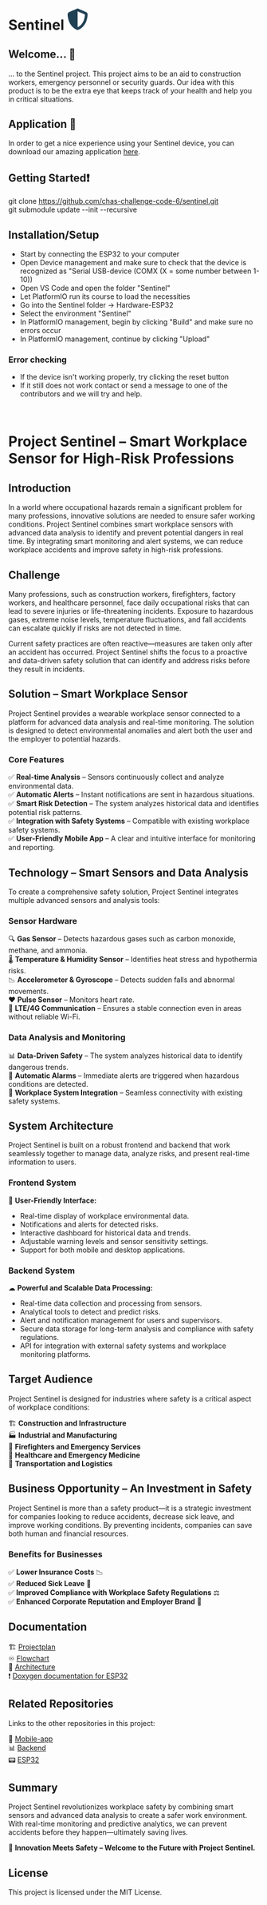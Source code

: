 # Sentinel <img src="https://github.com/chas-challenge-code-6/sentinel/blob/main/docs/Logo/Sentinel-small.png" width="40">

## Welcome... 👋

... to the Sentinel project. This project aims to be an aid to construction workers, emergency personnel or security guards. Our idea with this product is to be the extra eye that keeps track of your health and help you in critical situations.

## Application 📱  

In order to get a nice experience using your Sentinel device, you can download our amazing application [here](https://expo.dev/accounts/bexgren/projects/mobile-app/builds/9583d1d5-2333-47a6-a1c6-32672a0d3c91).  

## Getting Started❗  

git clone https://github.com/chas-challenge-code-6/sentinel.git  
git submodule update --init --recursive

## Installation/Setup

* Start by connecting the ESP32 to your computer
* Open Device management and make sure to check that the device is recognized as "Serial USB-device (COMX (X = some number between 1-10))
* Open VS Code and open the folder "Sentinel"
* Let PlatformIO run its course to load the necessities
* Go into the Sentinel folder -> Hardware-ESP32
* Select the environment "Sentinel"
* In PlatformIO management, begin by clicking "Build" and make sure no errors occur
* In PlatformIO management, continue by clicking "Upload"

### Error checking

* If the device isn't working properly, try clicking the reset button
* If it still does not work contact or send a message to one of the contributors and we will try and help.

<br>

# **Project Sentinel – Smart Workplace Sensor for High-Risk Professions**

## **Introduction**

In a world where occupational hazards remain a significant problem for many professions, innovative solutions are needed to ensure safer working conditions. Project Sentinel combines smart workplace sensors with advanced data analysis to identify and prevent potential dangers in real time. By integrating smart monitoring and alert systems, we can reduce workplace accidents and improve safety in high-risk professions.

## **Challenge**

Many professions, such as construction workers, firefighters, factory workers, and healthcare personnel, face daily occupational risks that can lead to severe injuries or life-threatening incidents. Exposure to hazardous gases, extreme noise levels, temperature fluctuations, and fall accidents can escalate quickly if risks are not detected in time.

Current safety practices are often reactive—measures are taken only after an accident has occurred. Project Sentinel shifts the focus to a proactive and data-driven safety solution that can identify and address risks before they result in incidents.

## **Solution – Smart Workplace Sensor**

Project Sentinel provides a wearable workplace sensor connected to a platform for advanced data analysis and real-time monitoring. The solution is designed to detect environmental anomalies and alert both the user and the employer to potential hazards.

### **Core Features**

✅ **Real-time Analysis** – Sensors continuously collect and analyze environmental data.  
✅ **Automatic Alerts** – Instant notifications are sent in hazardous situations.  
✅ **Smart Risk Detection** – The system analyzes historical data and identifies potential risk patterns.  
✅ **Integration with Safety Systems** – Compatible with existing workplace safety systems.  
✅ **User-Friendly Mobile App** – A clear and intuitive interface for monitoring and reporting.

## **Technology – Smart Sensors and Data Analysis**

To create a comprehensive safety solution, Project Sentinel integrates multiple advanced sensors and analysis tools:

### **Sensor Hardware**

🔍 **Gas Sensor** – Detects hazardous gases such as carbon monoxide, methane, and ammonia.  
🌡 **Temperature & Humidity Sensor** – Identifies heat stress and hypothermia risks.  
📉 **Accelerometer & Gyroscope** – Detects sudden falls and abnormal movements.  
❤️ **Pulse Sensor** – Monitors heart rate.  
📡 **LTE/4G Communication** – Ensures a stable connection even in areas without reliable Wi-Fi.

### **Data Analysis and Monitoring**

📊 **Data-Driven Safety** – The system analyzes historical data to identify dangerous trends.  
🔔 **Automatic Alarms** – Immediate alerts are triggered when hazardous conditions are detected.  
🔗 **Workplace System Integration** – Seamless connectivity with existing safety systems.

## **System Architecture**

Project Sentinel is built on a robust frontend and backend that work seamlessly together to manage data, analyze risks, and present real-time information to users.

### **Frontend System**

📱 **User-Friendly Interface:**

* Real-time display of workplace environmental data.
* Notifications and alerts for detected risks.
* Interactive dashboard for historical data and trends.
* Adjustable warning levels and sensor sensitivity settings.
* Support for both mobile and desktop applications.

### **Backend System**

☁ **Powerful and Scalable Data Processing:**

* Real-time data collection and processing from sensors.
* Analytical tools to detect and predict risks.
* Alert and notification management for users and supervisors.
* Secure data storage for long-term analysis and compliance with safety regulations.
* API for integration with external safety systems and workplace monitoring platforms.

## **Target Audience**

Project Sentinel is designed for industries where safety is a critical aspect of workplace conditions:

🏗 **Construction and Infrastructure**  
🏭 **Industrial and Manufacturing**  
🚒 **Firefighters and Emergency Services**  
🏥 **Healthcare and Emergency Medicine**  
🚛 **Transportation and Logistics**

## **Business Opportunity – An Investment in Safety**

Project Sentinel is more than a safety product—it is a strategic investment for companies looking to reduce accidents, decrease sick leave, and improve working conditions. By preventing incidents, companies can save both human and financial resources.

### **Benefits for Businesses**  

✅ **Lower Insurance Costs** 📉  
✅ **Reduced Sick Leave** 🤒  
✅ **Improved Compliance with Workplace Safety Regulations** ⚖  
✅ **Enhanced Corporate Reputation and Employer Brand** 🌟

## Documentation

🏗️  [Projectplan](docs/PROJECTPLAN.md)  
♾️  [Flowchart](docs/Flowchart/Flowchart-preview.png)  
🏢  [Architecture](docs/ARCHITECTURE.md)  
❗️  [Doxygen documentation for ESP32](https://chas-challenge-code-6.github.io/hardware-esp32/)

## Related Repositories

Links to the other repositories in this project:

📱 [Mobile-app](https://github.com/chas-challenge-code-6/mobile-app)  
📊 [Backend](https://github.com/chas-challenge-code-6/backend)  
📟 [ESP32](https://github.com/chas-challenge-code-6/hardware-esp32)

## **Summary**

Project Sentinel revolutionizes workplace safety by combining smart sensors and advanced data analysis to create a safer work environment. With real-time monitoring and predictive analytics, we can prevent accidents before they happen—ultimately saving lives.

🔹 **Innovation Meets Safety – Welcome to the Future with Project Sentinel.**

## License

This project is licensed under the MIT License.

